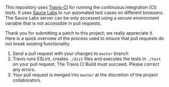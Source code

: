This repository uses [Travis-CI](https://travis-ci.org/axemclion/indexeddbshim)
for running the continuous integration (CI) tests. It uses [Sauce Labs](http://saucelabs.com)
to run automated test cases on different browsers. The Sauce Labs server can
be only accessed using a secure environment variable that is not accessible
in pull requests.

Thank you for submitting a patch to this project; we really appreciate it.
Here is a quick overview of the process used to ensure that pull requests
do not break existing functionality.

1. Send a pull request with your changes to `master` branch
2. Travis runs ESLint, creates `./dist` files and executes the tests in
    `./test` on your pull request. The Travis CI Build must succeed.
    Please correct any errors.
3. Your pull request is merged into `master` at the discretion of the
    project collaborators.
